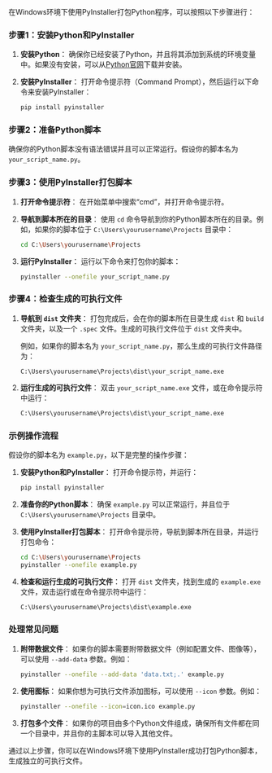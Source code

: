 在Windows环境下使用PyInstaller打包Python程序，可以按照以下步骤进行：

### 步骤1：安装Python和PyInstaller

1. **安装Python**：
   确保你已经安装了Python，并且将其添加到系统的环境变量中。如果没有安装，可以从[Python官网](https://www.python.org/downloads/)下载并安装。

2. **安装PyInstaller**：
   打开命令提示符（Command Prompt），然后运行以下命令来安装PyInstaller：
   ```bash
   pip install pyinstaller
   ```

### 步骤2：准备Python脚本

确保你的Python脚本没有语法错误并且可以正常运行。假设你的脚本名为 `your_script_name.py`。

### 步骤3：使用PyInstaller打包脚本

1. **打开命令提示符**：
   在开始菜单中搜索“cmd”，并打开命令提示符。

2. **导航到脚本所在的目录**：
   使用 `cd` 命令导航到你的Python脚本所在的目录。例如，如果你的脚本位于 `C:\Users\yourusername\Projects` 目录中：
   ```bash
   cd C:\Users\yourusername\Projects
   ```

3. **运行PyInstaller**：
   运行以下命令来打包你的脚本：
   ```bash
   pyinstaller --onefile your_script_name.py
   ```

### 步骤4：检查生成的可执行文件

1. **导航到 `dist` 文件夹**：
   打包完成后，会在你的脚本所在目录生成 `dist` 和 `build` 文件夹，以及一个 `.spec` 文件。生成的可执行文件位于 `dist` 文件夹中。

   例如，如果你的脚本名为 `your_script_name.py`，那么生成的可执行文件路径为：
   ```
   C:\Users\yourusername\Projects\dist\your_script_name.exe
   ```

2. **运行生成的可执行文件**：
   双击 `your_script_name.exe` 文件，或在命令提示符中运行：
   ```bash
   C:\Users\yourusername\Projects\dist\your_script_name.exe
   ```

### 示例操作流程

假设你的脚本名为 `example.py`，以下是完整的操作步骤：

1. **安装Python和PyInstaller**：
   打开命令提示符，并运行：
   ```bash
   pip install pyinstaller
   ```

2. **准备你的Python脚本**：
   确保 `example.py` 可以正常运行，并且位于 `C:\Users\yourusername\Projects` 目录中。

3. **使用PyInstaller打包脚本**：
   打开命令提示符，导航到脚本所在目录，并运行打包命令：
   ```bash
   cd C:\Users\yourusername\Projects
   pyinstaller --onefile example.py
   ```

4. **检查和运行生成的可执行文件**：
   打开 `dist` 文件夹，找到生成的 `example.exe` 文件，双击运行或在命令提示符中运行：
   ```bash
   C:\Users\yourusername\Projects\dist\example.exe
   ```

### 处理常见问题

1. **附带数据文件**：
   如果你的脚本需要附带数据文件（例如配置文件、图像等），可以使用 `--add-data` 参数。例如：
   ```bash
   pyinstaller --onefile --add-data 'data.txt;.' example.py
   ```

2. **使用图标**：
   如果你想为可执行文件添加图标，可以使用 `--icon` 参数。例如：
   ```bash
   pyinstaller --onefile --icon=icon.ico example.py
   ```

3. **打包多个文件**：
   如果你的项目由多个Python文件组成，确保所有文件都在同一个目录中，并且你的主脚本可以导入其他文件。

通过以上步骤，你可以在Windows环境下使用PyInstaller成功打包Python脚本，生成独立的可执行文件。
